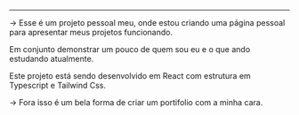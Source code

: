 --------------------------------------------------------------------------------------------------------

-> Esse é um projeto pessoal meu, onde estou criando uma página pessoal para apresentar meus projetos
funcionando.

Em conjunto demonstrar um pouco de quem sou eu e o que ando estudando atualmente.

Este projeto está sendo desenvolvido em React com estrutura em Typescript e Tailwind Css.

-> Fora isso é um bela forma de criar um portifolio com a minha cara.
